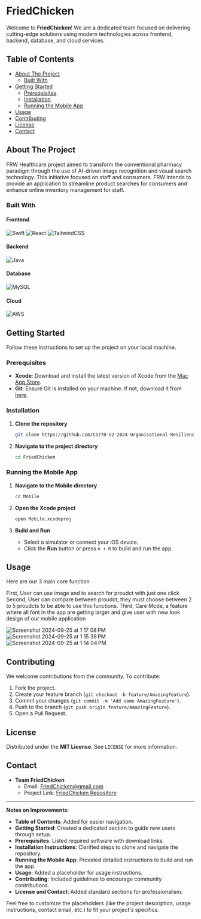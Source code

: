 # FriedChicken

Welcome to **FriedChicken**! We are a dedicated team focused on delivering cutting-edge solutions using modern technologies across frontend, backend, database, and cloud services.

## Table of Contents

- [About The Project](#about-the-project)
  - [Built With](#built-with)
- [Getting Started](#getting-started)
  - [Prerequisites](#prerequisites)
  - [Installation](#installation)
  - [Running the Mobile App](#running-the-mobile-app)
- [Usage](#usage)
- [Contributing](#contributing)
- [License](#license)
- [Contact](#contact)

## About The Project

FRW Healthcare project aimed to transform the conventional pharmacy paradigm through the use of AI-driven image recognition and visual search technology. This initiative focused on staff and consumers. FRW intends to provide an application to streamline product searches for consumers and enhance online inventory management for staff. 

### Built With

#### Frontend

![Swift](https://img.shields.io/badge/Swift-F05138?style=for-the-badge&logo=swift&logoColor=white)
![React](https://img.shields.io/badge/React-20232A?style=for-the-badge&logo=react&logoColor=61DAFB)
![TailwindCSS](https://img.shields.io/badge/Tailwind_CSS-38B2AC?style=for-the-badge&logo=tailwind-css&logoColor=white)

#### Backend

![Java](https://img.shields.io/badge/Java-ED8B00?style=for-the-badge&logo=java&logoColor=white)

#### Database

![MySQL](https://img.shields.io/badge/MySQL-4479A1?style=for-the-badge&logo=mysql&logoColor=white)

#### Cloud

![AWS](https://img.shields.io/badge/AWS-232F3E?style=for-the-badge&logo=amazon-aws&logoColor=white)

## Getting Started

Follow these instructions to set up the project on your local machine.

### Prerequisites

- **Xcode**: Download and install the latest version of Xcode from the [Mac App Store](https://apps.apple.com/us/app/xcode/id497799835?mt=12).
- **Git**: Ensure Git is installed on your machine. If not, download it from [here](https://git-scm.com/downloads).

### Installation

1. **Clone the repository**

   ```bash
   git clone https://github.com/CS778-S2-2024-Organisational-Resilience/FriedChicken.git
   ```

2. **Navigate to the project directory**

   ```bash
   cd FriedChicken
   ```

### Running the Mobile App

1. **Navigate to the Mobile directory**

   ```bash
   cd Mobile
   ```

2. **Open the Xcode project**

   ```bash
   open Mobile.xcodeproj
   ```

3. **Build and Run**

   - Select a simulator or connect your iOS device.
   - Click the **Run** button or press `⌘ + R` to build and run the app.

## Usage
Here are our 3 main core function 

First, User can use image and to search for proudct with just one click 
Second, User can compare between proudct, they must choose between 2 to 5 proudcts to be able to use this functions.
Third, Care Mode, a feature where all font in the app are getting larger and give user with new look design of our mobile application 


![Screenshot 2024-09-25 at 1 17 08 PM](https://github.com/user-attachments/assets/6a6eb02f-e1ad-4a5a-bbc9-256627d59126)
![Screenshot 2024-09-25 at 1 15 38 PM](https://github.com/user-attachments/assets/033ad429-04e8-43e2-9416-23043f085c30)
![Screenshot 2024-09-25 at 1 14 04 PM](https://github.com/user-attachments/assets/62732112-4792-4fa6-990c-fab6c4e9cb7e)


## Contributing

We welcome contributions from the community. To contribute:

1. Fork the project.
2. Create your feature branch (`git checkout -b feature/AmazingFeature`).
3. Commit your changes (`git commit -m 'Add some AmazingFeature'`).
4. Push to the branch (`git push origin feature/AmazingFeature`).
5. Open a Pull Request.

## License

Distributed under the **MIT License**. See `LICENSE` for more information.

## Contact

- **Team FriedChicken**
  - Email: [FriedChicken@gmail.com](mailto:FriedChicken@gmail.com)
  - Project Link: [FriedChicken Repository](https://github.com/CS778-S2-2024-Organisational-Resilience/FriedChicken)

---

**Notes on Improvements:**

- **Table of Contents**: Added for easier navigation.
- **Getting Started**: Created a dedicated section to guide new users through setup.
- **Prerequisites**: Listed required software with download links.
- **Installation Instructions**: Clarified steps to clone and navigate the repository.
- **Running the Mobile App**: Provided detailed instructions to build and run the app.
- **Usage**: Added a placeholder for usage instructions.
- **Contributing**: Included guidelines to encourage community contributions.
- **License and Contact**: Added standard sections for professionalism.

Feel free to customize the placeholders (like the project description, usage instructions, contact email, etc.) to fit your project's specifics.
